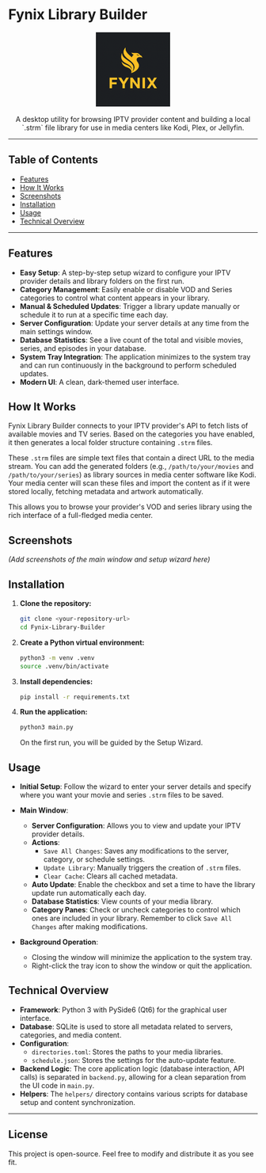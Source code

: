 
# Fynix Library Builder

<p align="center">
  <img src="assets/FLB.png" alt="Fynix Library Builder Logo" width="150"/>
</p>

<p align="center">
  A desktop utility for browsing IPTV provider content and building a local `.strm` file library for use in media centers like Kodi, Plex, or Jellyfin.
</p>

---

## Table of Contents

- [Features](#features)
- [How It Works](#how-it-works)
- [Screenshots](#screenshots)
- [Installation](#installation)
- [Usage](#usage)
- [Technical Overview](#technical-overview)

---

## Features

- **Easy Setup**: A step-by-step setup wizard to configure your IPTV provider details and library folders on the first run.
- **Category Management**: Easily enable or disable VOD and Series categories to control what content appears in your library.
- **Manual & Scheduled Updates**: Trigger a library update manually or schedule it to run at a specific time each day.
- **Server Configuration**: Update your server details at any time from the main settings window.
- **Database Statistics**: See a live count of the total and visible movies, series, and episodes in your database.
- **System Tray Integration**: The application minimizes to the system tray and can run continuously in the background to perform scheduled updates.
- **Modern UI**: A clean, dark-themed user interface.

## How It Works

Fynix Library Builder connects to your IPTV provider's API to fetch lists of available movies and TV series. Based on the categories you have enabled, it then generates a local folder structure containing `.strm` files.

These `.strm` files are simple text files that contain a direct URL to the media stream. You can add the generated folders (e.g., `/path/to/your/movies` and `/path/to/your/series`) as library sources in media center software like Kodi. Your media center will scan these files and import the content as if it were stored locally, fetching metadata and artwork automatically.

This allows you to browse your provider's VOD and series library using the rich interface of a full-fledged media center.

## Screenshots

*(Add screenshots of the main window and setup wizard here)*

## Installation

1.  **Clone the repository:**
    ```bash
    git clone <your-repository-url>
    cd Fynix-Library-Builder
    ```

2.  **Create a Python virtual environment:**
    ```bash
    python3 -m venv .venv
    source .venv/bin/activate
    ```

3.  **Install dependencies:**
    ```bash
    pip install -r requirements.txt
    ```

4.  **Run the application:**
    ```bash
    python3 main.py
    ```
    On the first run, you will be guided by the Setup Wizard.

## Usage

- **Initial Setup**: Follow the wizard to enter your server details and specify where you want your movie and series `.strm` files to be saved.

- **Main Window**:
    - **Server Configuration**: Allows you to view and update your IPTV provider details.
    - **Actions**: 
        - `Save All Changes`: Saves any modifications to the server, category, or schedule settings.
        - `Update Library`: Manually triggers the creation of `.strm` files.
        - `Clear Cache`: Clears all cached metadata.
    - **Auto Update**: Enable the checkbox and set a time to have the library update run automatically each day.
    - **Database Statistics**: View counts of your media library.
    - **Category Panes**: Check or uncheck categories to control which ones are included in your library. Remember to click `Save All Changes` after making modifications.

- **Background Operation**:
    - Closing the window will minimize the application to the system tray.
    - Right-click the tray icon to show the window or quit the application.

## Technical Overview

- **Framework**: Python 3 with PySide6 (Qt6) for the graphical user interface.
- **Database**: SQLite is used to store all metadata related to servers, categories, and media content.
- **Configuration**: 
    - `directories.toml`: Stores the paths to your media libraries.
    - `schedule.json`: Stores the settings for the auto-update feature.
- **Backend Logic**: The core application logic (database interaction, API calls) is separated in `backend.py`, allowing for a clean separation from the UI code in `main.py`.
- **Helpers**: The `helpers/` directory contains various scripts for database setup and content synchronization.

---

## License

This project is open-source. Feel free to modify and distribute it as you see fit.
